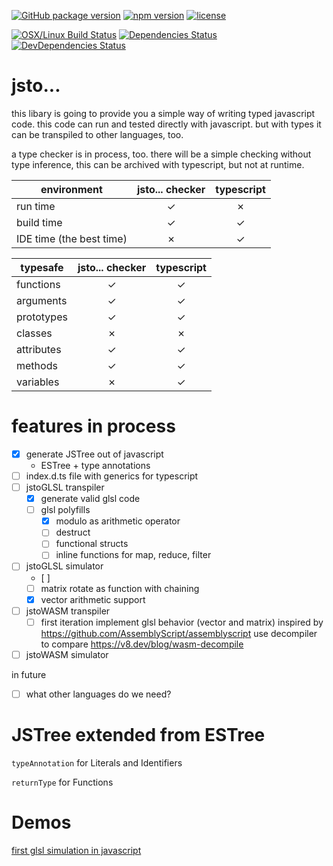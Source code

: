 [![GitHub package version](https://img.shields.io/github/package-json/v/basics/jsto....svg)](https://github.com/basics/jsto...)
[![npm version](https://img.shields.io/npm/v/@js-basics/jsto....svg)](https://www.npmjs.com/package/@js-basics/jsto...)
[![license](https://img.shields.io/github/license/basics/jsto....svg)](https://github.com/basics/jsto...)

[![OSX/Linux Build Status](https://travis-ci.org/basics/jsto....svg?branch=master)](https://travis-ci.org/basics/jsto...)
[![Dependencies Status](https://david-dm.org/basics/jsto.../status.svg)](https://david-dm.org/basics/jsto...)
[![DevDependencies Status](https://david-dm.org/basics/jsto.../dev-status.svg)](https://david-dm.org/basics/jsto...?type=dev)

# jsto...

this libary is going to provide you a simple way of writing typed javascript code.
this code can run and tested directly with javascript.
but with types it can be transpiled to other languages, too.

a type checker is in process, too. there will be a simple checking without type inference, 
this can be archived with typescript, but not at runtime.

| environment              | jsto... checker | typescript |
| ------------------------ | :-------------: | :--------: |
| run time                 |        ✓        |     ✗      |
| build time               |        ✓        |     ✓      |
| IDE time (the best time) |        ✗        |     ✓      |

| typesafe   | jsto... checker | typescript |
| ---------- | :-------------: | :--------: |
| functions  |        ✓        |     ✓      |
| arguments  |        ✓        |     ✓      |
| prototypes |        ✓        |     ✓      |
| classes    |        ✗        |     ✗      |
| attributes |        ✓        |     ✓      |
| methods    |        ✓        |     ✓      |
| variables  |        ✗        |     ✓      |

# features in process

- [x] generate JSTree out of javascript
  - ESTree + type annotations
- [ ] index.d.ts file with generics for typescript
- [ ] jstoGLSL transpiler
  - [x] generate valid glsl code
  - [ ] glsl polyfills
    - [x] modulo as arithmetic operator
    - [ ] destruct
    - [ ] functional structs
    - [ ] inline functions for map, reduce, filter
- [ ] jstoGLSL simulator
  - [ ] 
  - [ ] matrix rotate as function with chaining
  - [x] vector arithmetic support
- [ ] jstoWASM transpiler 
  - [ ] first iteration implement glsl behavior (vector and matrix) 
  inspired by https://github.com/AssemblyScript/assemblyscript
  use decompiler to compare https://v8.dev/blog/wasm-decompile
- [ ] jstoWASM simulator

in future
- [ ] what other languages do we need?

# JSTree extended from ESTree

`typeAnnotation` for Literals and Identifiers

`returnType` for Functions

# Demos

[first glsl simulation in javascript](https://unpkg.com/@js-basics/jsto.../demo/index.html)
